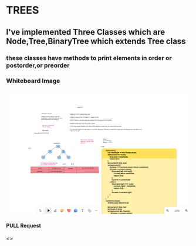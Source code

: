 # TREES

## I've implemented Three Classes which are Node,Tree,BinaryTree which extends Tree class

### these classes have methods to print elements in order or postorder,or preorder

### Whiteboard Image

![](../assets/trees.png)

#### PULL Request

<>